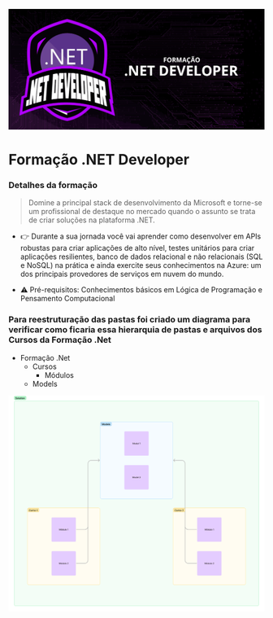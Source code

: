 ![FormacaoDotNetDeveloper_logo](./Assets/FormacaoDotNetDeveloper_logo.png)

# Formação .NET Developer

### Detalhes da formação

> Domine a principal stack de desenvolvimento da Microsoft e torne-se um profissional de destaque no mercado quando o assunto se trata de criar soluções na plataforma .NET.

- 👉 Durante a sua jornada você vai aprender como desenvolver em APIs robustas para criar aplicações de alto nível, testes unitários para criar aplicações resilientes, banco de dados relacional e não relacionais (SQL e NoSQL) na prática e ainda exercite seus conhecimentos na Azure: um dos principais provedores de serviços em nuvem do mundo.

- ⚠️ Pré-requisitos: Conhecimentos básicos em Lógica de Programação e Pensamento Computacional

### Para reestruturação das pastas foi criado um diagrama para verificar como ficaria essa hierarquia de pastas e arquivos dos Cursos da Formação .Net

- Formação .Net
    - Cursos
        - Módulos
    - Models

![Estrutura das pastas do cursos](./Assets/EstruturaDasPastasDoCurso.png)